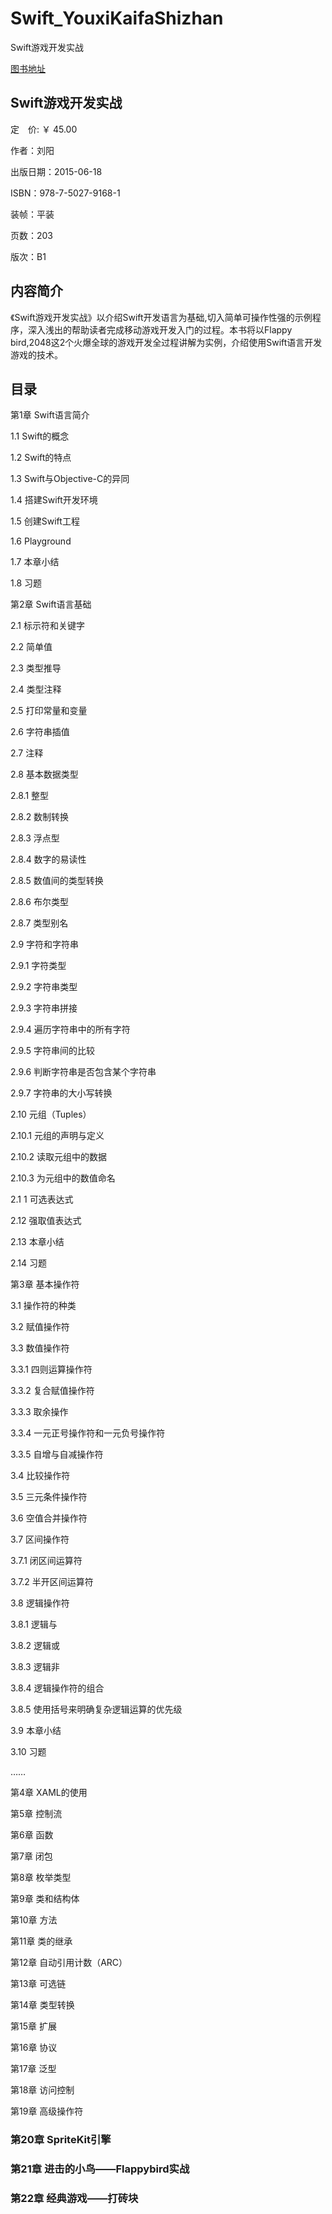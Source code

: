 # Swift_YouxiKaifaShizhan
Swift游戏开发实战

[图书地址](http://www.oceanpress.com.cn/front/book/detail?book_id=85)

## Swift游戏开发实战

定　价: ￥ 45.00

作者：刘阳

出版日期：2015-06-18

ISBN：978-7-5027-9168-1

装帧：平装

页数：203

版次：B1


## 内容简介

《Swift游戏开发实战》以介绍Swift开发语言为基础,切入简单可操作性强的示例程序，深入浅出的帮助读者完成移动游戏开发入门的过程。本书将以Flappy bird,2048这2个火爆全球的游戏开发全过程讲解为实例，介绍使用Swift语言开发游戏的技术。

## 目录

第1章 Swift语言简介

1.1 Swift的概念

1.2 Swift的特点

1.3 Swift与Objective-C的异同

1.4 搭建Swift开发环境

1.5 创建Swift工程

1.6 Playground

1.7 本章小结

1.8 习题



第2章 Swift语言基础

2.1 标示符和关键字

2.2 简单值

2.3 类型推导

2.4 类型注释

2.5 打印常量和变量

2.6 字符串插值

2.7 注释

2.8 基本数据类型

2.8.1 整型

2.8.2 数制转换

2.8.3 浮点型

2.8.4 数字的易读性

2.8.5 数值间的类型转换

2.8.6 布尔类型

2.8.7 类型别名

2.9 字符和字符串

2.9.1 字符类型

2.9.2 字符串类型

2.9.3 字符串拼接

2.9.4 遍历字符串中的所有字符

2.9.5 字符串间的比较

2.9.6 判断字符串是否包含某个字符串

2.9.7 字符串的大小写转换

2.10 元组（Tuples）

2.10.1 元组的声明与定义

2.10.2 读取元组中的数据

2.10.3 为元组中的数值命名

2.1 1 可选表达式

2.12 强取值表达式

2.13 本章小结

2.14 习题



第3章 基本操作符

3.1 操作符的种类

3.2 赋值操作符

3.3 数值操作符

3.3.1 四则运算操作符

3.3.2 复合赋值操作符

3.3.3 取余操作

3.3.4 一元正号操作符和一元负号操作符

3.3.5 自增与自减操作符

3.4 比较操作符

3.5 三元条件操作符

3.6 空值合并操作符

3.7 区间操作符

3.7.1 闭区间运算符

3.7.2 半开区间运算符

3.8 逻辑操作符

3.8.1 逻辑与

3.8.2 逻辑或

3.8.3 逻辑非

3.8.4 逻辑操作符的组合

3.8.5 使用括号来明确复杂逻辑运算的优先级

3.9 本章小结

3.10 习题

……



第4章 XAML的使用

第5章 控制流

第6章 函数

第7章 闭包

第8章 枚举类型

第9章 类和结构体

第10章 方法

第11章 类的继承

第12章 自动引用计数（ARC）

第13章 可选链

第14章 类型转换

第15章 扩展

第16章 协议

第17章 泛型

第18章 访问控制

第19章 高级操作符

### 第20章 SpriteKit引擎

### 第21章 进击的小鸟——Flappybird实战

### 第22章 经典游戏——打砖块
